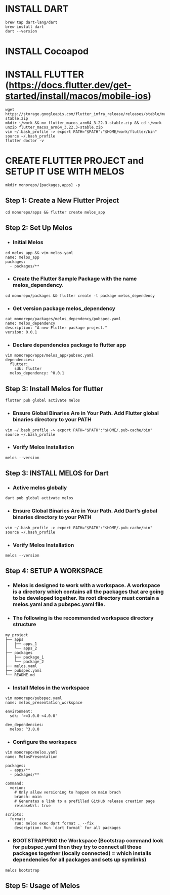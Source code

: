 # INSTALL DART
```
brew tap dart-lang/dart
brew install dart
dart --version
```
# INSTALL Cocoapod

# INSTALL FLUTTER (https://docs.flutter.dev/get-started/install/macos/mobile-ios)
```
wget https://storage.googleapis.com/flutter_infra_release/releases/stable/macos/flutter_macos_arm64_3.22.3-stable.zip
mkdir ~/work && mv flutter_macos_arm64_3.22.3-stable.zip && cd ~/work
unzip flutter_macos_arm64_3.22.3-stable.zip
vim ~/.bash_profile -> export PATH="$PATH":"$HOME/work/flutter/bin" 
source ~/.bash_profile
flutter doctor -v
```
# CREATE FLUTTER PROJECT and SETUP IT USE WITH MELOS
`mkdir monorepo/{packages,apps} -p`
## Step 1: Create a New Flutter Project
`cd monorepo/apps && flutter create melos_app`
## Step 2: Set Up Melos
* ### Initial Melos
```
cd melos_app && vim melos.yaml
name: melos_app
packages:
  - packages/**
```  
+ ### Create the Flutter Sample Package with the name melos_dependency.
`cd monorepo/packages && flutter create -t package melos_dependency`
- ### Get version package melos_dependency
```
cat monorepo/packages/melos_dependency/pubspec.yaml 
name: melos_dependency
description: "A new Flutter package project."
version: 0.0.1
```
* ### Declare dependencies package to flutter app 
```
vim monorepo/apps/melos_app/pubsec.yaml
dependencies:
  flutter:
    sdk: flutter
  melos_dependency: ^0.0.1
```
## Step 3: Install Melos for flutter
`flutter pub global activate melos`
* ### Ensure Global Binaries Are in Your Path. Add Flutter global binaries directory to your PATH
`
vim ~/.bash_profile -> export PATH="$PATH":"$HOME/.pub-cache/bin"
source ~/.bash_profile
`
* ### Verify Melos Installation
`melos --version`

## Step 3: INSTALL MELOS for Dart
* ### Active melos globally
`dart pub global activate melos`
* ### Ensure Global Binaries Are in Your Path. Add Dart’s global binaries directory to your PATH
```
vim ~/.bash_profile -> export PATH="$PATH":"$HOME/.pub-cache/bin"
source ~/.bash_profile
```
* ### Verify Melos Installation
```melos --version```

## Step 4: SETUP A WORKSPACE
* ### Melos is designed to work with a workspace. A workspace is a directory which contains all the packages that are going to be developed together. Its root directory must contain a melos.yaml and a pubspec.yaml file.
* ### The following is the recommended workspace directory structure
```
my_project
├── apps
│   ├── apps_1
│   └── apps_2
├── packages
│   ├── package_1
│   └── package_2
├── melos.yaml
├── pubspec.yaml
└── README.md
```
* ### Install Melos in the workspace
```
vim monorepo/pubspec.yaml
name: melos_presentation_workspace

environment:
  sdk: '>=3.0.0 <4.0.0'

dev_dependencies:
  melos: ^3.0.0
```
* ### Configure the workspace  
```
vim monorepo/melos.yaml
name: MelosPresentation

packages:
  - apps/**
  - packages/**

command:
  verion:
    # Only allow versioning to happen on main brach
    branch: main
    # Generates a link to a prefilled GitHub release creation page
    releaseUrl: true

scripts:
  format:
    run: melos exec dart format . --fix
    description: Run `dart format` for all packages
```
* ### BOOTSTRAPPING the Workspace (Bootstrap command look for pubspec.yaml then they try to connect all those packages together (locally connected) = which installs dependencies for all packages and sets up symlinks)
```melos bootstrap```

## Step 5: Usage of Melos




